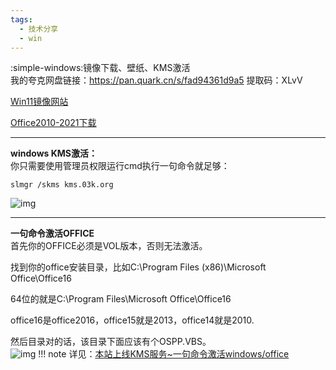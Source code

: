 ```yaml
---
tags:
  - 技术分享
  - win
---
```

:simple-windows:镜像下载、壁纸、KMS激活  
我的夸克网盘链接：<https://pan.quark.cn/s/fad94361d9a5> 提取码：XLvV  

[Win11镜像网站](https://latest10.win/)

[Office2010-2021下载](https://tvs3g25cto.feishu.cn/drive/folder/fldcnFpXs7qXIOFfHH2sSps9tdK)
***
**windows KMS激活：**   
你只需要使用管理员权限运行cmd执行一句命令就足够：  
```
slmgr /skms kms.03k.org
```
![img](https://03k.org/wp-content/uploads/2015/11/skms.png)
***
**一句命令激活OFFICE**  
首先你的OFFICE必须是VOL版本，否则无法激活。 

找到你的office安装目录，比如C:\Program Files (x86)\Microsoft Office\Office16  

64位的就是C:\Program Files\Microsoft Office\Office16  

office16是office2016，office15就是2013，office14就是2010.  

然后目录对的话，该目录下面应该有个OSPP.VBS。  
![img](https://03k.org/wp-content/uploads/2015/11/office激活手动教程.png)
!!! note
    详见：[本站上线KMS服务~一句命令激活windows/office](https://03k.org/kms.html)